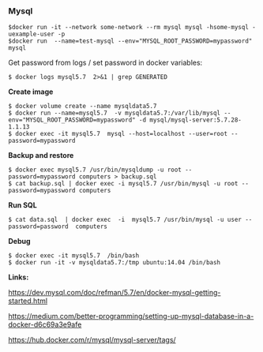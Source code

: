 
### Mysql
```
$docker run -it --network some-network --rm mysql mysql -hsome-mysql -uexample-user -p
$docker run  --name=test-mysql --env="MYSQL_ROOT_PASSWORD=mypassword" mysql
```
Get password  from logs / set  password in docker variables:
```
$ docker logs mysql5.7  2>&1 | grep GENERATED
```

**Create image**
```
$ docker volume create --name mysqldata5.7 
$ docker run --name=mysql5.7  -v mysqldata5.7:/var/lib/mysql --env="MYSQL_ROOT_PASSWORD=mypassword" -d mysql/mysql-server:5.7.28-1.1.13
$ docker exec -it mysql5.7  mysql --host=localhost --user=root --password=mypassword 
```

**Backup and restore**
```
$ docker exec mysql5.7 /usr/bin/mysqldump -u root --password=mypassword computers > backup.sql
$ cat backup.sql | docker exec -i mysql5.7 /usr/bin/mysql -u root --password=mypassword computers
```
**Run SQL**
```
$ cat data.sql  | docker exec  -i  mysql5.7 /usr/bin/mysql -u user --password=password  computers
```
**Debug**
```
$ docker exec -it mysql5.7  /bin/bash
$ docker run -it -v mysqldata5.7:/tmp ubuntu:14.04 /bin/bash
```
**Links:**

https://dev.mysql.com/doc/refman/5.7/en/docker-mysql-getting-started.html

https://medium.com/better-programming/setting-up-mysql-database-in-a-docker-d6c69a3e9afe

https://hub.docker.com/r/mysql/mysql-server/tags/

